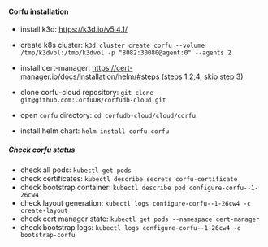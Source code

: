 #### Corfu installation 

 - install k3d: https://k3d.io/v5.4.1/
 - create k8s cluster: `k3d cluster create corfu --volume /tmp/k3dvol:/tmp/k3dvol -p "8082:30080@agent:0" --agents 2`
 
 - install cert-manager: https://cert-manager.io/docs/installation/helm/#steps (steps 1,2,4, skip step 3)

 - clone corfu-cloud repository: `git clone git@github.com:CorfuDB/corfudb-cloud.git`
 - open `corfu` directory: `cd corfudb-cloud/cloud/corfu`
 
 - install helm chart: `helm install corfu corfu` 


##### Check corfu status
 - check all pods: `kubectl get pods`
 - check certificates: `kubectl describe secrets corfu-certificate`
 - check bootstrap container: `kubectl describe pod configure-corfu--1-26cw4`
 - check layout generation: `kubectl logs configure-corfu--1-26cw4 -c create-layout`
 - check cert manager state: `kubectl get pods --namespace cert-manager`
 - check bootstrap logs: `kubectl logs configure-corfu--1-26cw4 -c bootstrap-corfu`
